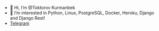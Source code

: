 - 👋 Hi, I’m @Toktorov Kurmanbek
- 👀 I’m interested in Python, Linux, PostgreSQL, Docker, Heroku, Django and Django Rest!
- <a href="https://t.me/Kurmanbek11">Telegram</a>
<!---
Toktorov/Toktorov is a ✨ special ✨ repository because its `README.md` (this file) appears on your GitHub profile.
You can click the Preview link to take a look at your changes.
--->
